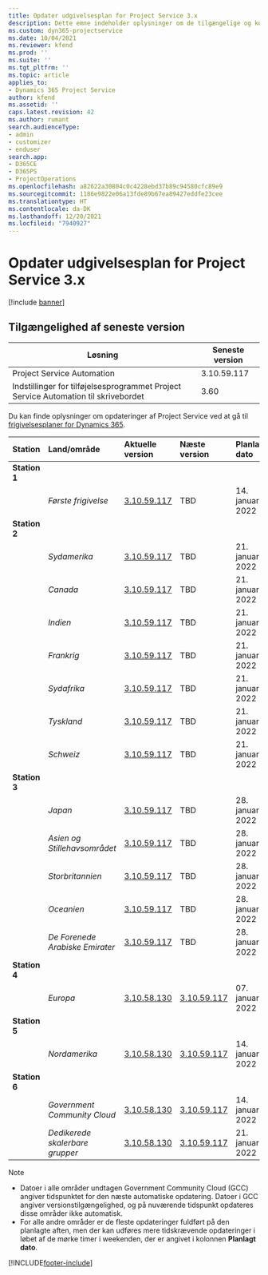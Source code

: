 ```yaml
---
title: Opdater udgivelsesplan for Project Service 3.x
description: Dette emne indeholder oplysninger om de tilgængelige og kommende udgivelser af Dynamics 365 Project Service Automation.
ms.custom: dyn365-projectservice
ms.date: 10/04/2021
ms.reviewer: kfend
ms.prod: ''
ms.suite: ''
ms.tgt_pltfrm: ''
ms.topic: article
applies_to:
- Dynamics 365 Project Service
author: kfend
ms.assetid: ''
caps.latest.revision: 42
ms.author: rumant
search.audienceType:
- admin
- customizer
- enduser
search.app:
- D365CE
- D365PS
- ProjectOperations
ms.openlocfilehash: a82622a30804c0c4228ebd37b89c94580cfc89e9
ms.sourcegitcommit: 1186e9822e06a13fde89b67ea89427eddfe23cee
ms.translationtype: HT
ms.contentlocale: da-DK
ms.lasthandoff: 12/20/2021
ms.locfileid: "7940927"
---
```

# <a name="update-release-schedule-for-project-service-3x"></a>Opdater udgivelsesplan for Project Service 3.x

[!include [banner](../includes/psa-now-project-operations.md)]

## <a name="latest-version-availability"></a>Tilgængelighed af seneste version

| Løsning  | Seneste version |
|-------|----|
| Project Service Automation    | 3.10.59.117 |
| Indstillinger for tilføjelsesprogrammet Project Service Automation til skrivebordet                | 3.60          |

Du kan finde oplysninger om opdateringer af Project Service ved at gå til [frigivelsesplaner for Dynamics 365](/dynamics365/release-plans/). 

| Station  | Land/område | Aktuelle version | Næste version |  Planlagt dato
| :---   | :---   | :---   | :---   |:---   |         
|<strong>Station 1</strong> | |  |  | |
| | <i>Første frigivelse</i> | [3.10.59.117](whats-new-ur-38.md) | TBD | 14. januar 2022
|<strong>Station 2</strong> | |  |  | |
| | <i>Sydamerika</i> | [3.10.59.117](whats-new-ur-38.md) | TBD | 21. januar 2022
| | <i>Canada</i> | [3.10.59.117](whats-new-ur-38.md) | TBD | 21. januar 2022
| | <i>Indien</i> | [3.10.59.117](whats-new-ur-38.md) | TBD | 21. januar 2022
| | <i>Frankrig</i> | [3.10.59.117](whats-new-ur-38.md) | TBD | 21. januar 2022
| | <i>Sydafrika</i> | [3.10.59.117](whats-new-ur-38.md) | TBD | 21. januar 2022
| | <i>Tyskland</i> | [3.10.59.117](whats-new-ur-38.md) | TBD | 21. januar 2022
| | <i>Schweiz</i> | [3.10.59.117](whats-new-ur-38.md) | TBD | 21. januar 2022
|<strong>Station 3</strong> | |  |  | |
| | <i>Japan</i> | [3.10.59.117](whats-new-ur-38.md) | TBD | 28. januar 2022
| | <i>Asien og Stillehavsområdet</i> | [3.10.59.117](whats-new-ur-38.md) | TBD | 28. januar 2022
| | <i>Storbritannien</i> | [3.10.59.117](whats-new-ur-38.md) | TBD | 28. januar 2022
| | <i>Oceanien</i> | [3.10.59.117](whats-new-ur-38.md) | TBD | 28. januar 2022
| | <i>De Forenede Arabiske Emirater</i> | [3.10.59.117](whats-new-ur-38.md) | TBD | 28. januar 2022
|<strong>Station 4</strong> | |  |  | |
| | <i>Europa</i> | [3.10.58.130](whats-new-ur-37-5.md) | [3.10.59.117](whats-new-ur-38.md) | 07. januar 2022
|<strong>Station 5</strong> | |  |  | |
| | <i>Nordamerika</i> | [3.10.58.130](whats-new-ur-37-5.md) | [3.10.59.117](whats-new-ur-38.md) | 14. januar 2022
|<strong>Station 6</strong> | |  |  | |
| | <i>Government Community Cloud</i> | [3.10.58.130](whats-new-ur-37-5.md) | [3.10.59.117](whats-new-ur-38.md) | 14. januar 2022
| | <i>Dedikerede skalerbare grupper</i> | [3.10.58.130](whats-new-ur-37-5.md) | [3.10.59.117](whats-new-ur-38.md) | 21. januar 2022



>[!Note]
> - Datoer i alle områder undtagen Government Community Cloud (GCC) angiver tidspunktet for den næste automatiske opdatering. Datoer i GCC angiver versionstilgængelighed, og på nuværende tidspunkt opdateres disse områder ikke automatisk.
> - For alle andre områder er de fleste opdateringer fuldført på den planlagte aften, men der kan udføres mere tidskrævende opdateringer i løbet af de mørke timer i weekenden, der er angivet i kolonnen **Planlagt dato**.


[!INCLUDE[footer-include](../includes/footer-banner.md)]
